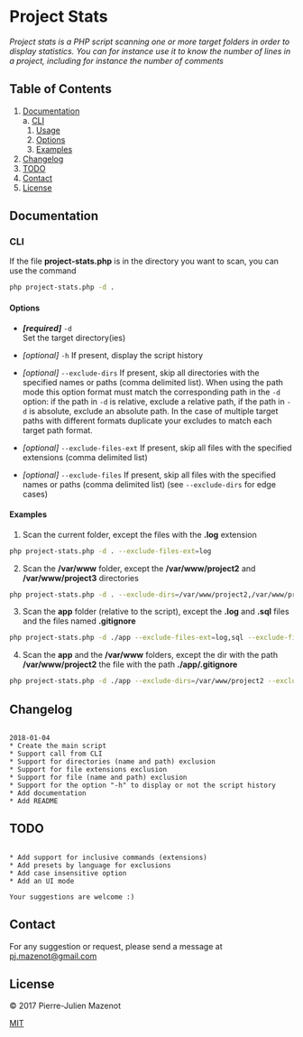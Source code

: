 # Project Stats

*Project stats is a PHP script scanning one or more target folders in order to display statistics. You can for instance use it to know the number of lines in a project, including for instance the number of comments*


## Table of Contents

  1. [Documentation](#documentation)  
    a. [CLI](#cli)  
      1. [Usage](#usage)
      1. [Options](#options)
      1. [Examples](#examples)
  1. [Changelog](#changelog)
  1. [TODO](#todo)
  1. [Contact](#contact)
  1. [License](#license)


## Documentation

### CLI

If the file **project-stats.php** is in the directory you want to scan, you can use the command

```bash
php project-stats.php -d .
```

#### Options

* ***[required]*** `-d`  
Set the target directory(ies)  

* *[optional]* `-h`
If present, display the script history   

* *[optional]* `--exclude-dirs`
If present, skip all directories with the specified names or paths (comma delimited list). When using the path mode this 
option format must match the corresponding path in the `-d` option: if the path in `-d` is relative, exclude a relative 
path, if the path in `-d` is absolute, exclude an absolute path. In the case of multiple target paths with different 
formats duplicate your excludes to match each target path format.   
 
* *[optional]* `--exclude-files-ext`
If present, skip all files with the specified extensions (comma delimited list)  

* *[optional]* `--exclude-files`
If present, skip all files with the specified names or paths (comma delimited list) (see `--exclude-dirs` for edge cases) 

#### Examples

1. Scan the current folder, except the files with the **.log** extension
```bash
php project-stats.php -d . --exclude-files-ext=log
```

2. Scan the **/var/www** folder, except the **/var/www/project2** and **/var/www/project3** directories
```bash
php project-stats.php -d . --exclude-dirs=/var/www/project2,/var/www/project3
```

3. Scan the **app** folder (relative to the script), except the **.log** and **.sql** files and the files named **.gitignore**
```bash
php project-stats.php -d ./app --exclude-files-ext=log,sql --exclude-files=**/.gitignore
```

4. Scan the **app** and the **/var/www** folders, except the dir with the path **/var/www/project2** the file with the path **./app/.gitignore**
```bash
php project-stats.php -d ./app --exclude-dirs=/var/www/project2 --exclude-files=./app/.gitignore
```




## Changelog

```

2018-01-04
* Create the main script
* Support call from CLI
* Support for directories (name and path) exclusion
* Support for file extensions exclusion
* Support for file (name and path) exclusion
* Support for the option "-h" to display or not the script history
* Add documentation
* Add README

```

## TODO

```

* Add support for inclusive commands (extensions)
* Add presets by language for exclusions
* Add case insensitive option
* Add an UI mode

Your suggestions are welcome :)

```

## Contact

For any suggestion or request, please send a message at pj.mazenot@gmail.com

## License

© 2017 Pierre-Julien Mazenot

[MIT](https://github.com/pjmazenot/project-stats/blob/master/LICENSE)